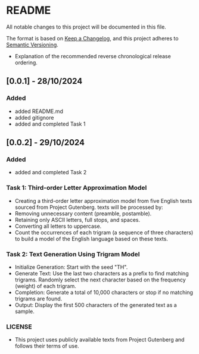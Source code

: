 # README
All notable changes to this project will be documented in this file.

The format is based on [Keep a Changelog](https://keepachangelog.com/en/1.1.0/),
and this project adheres to [Semantic Versioning](https://semver.org/spec/v2.0.0.html).

- Explanation of the recommended reverse chronological release ordering.

## [0.0.1] - 28/10/2024
### Added
- added README.md
- added gitignore
- added and completed Task 1

## [0.0.2] - 29/10/2024
### Added
- added and completed Task 2

### Task 1: Third-order Letter Approximation Model
- Creating a third-order letter approximation model from five English texts sourced from Project Gutenberg. texts will be processed by:
- Removing unnecessary content (preamble, postamble).
- Retaining only ASCII letters, full stops, and spaces.
- Converting all letters to uppercase.
- Count the occurrences of each trigram (a sequence of three characters) to build a model of the English language based on these texts.

### Task 2: Text Generation Using Trigram Model
- Initialize Generation: Start with the seed "TH".
- Generate Text: Use the last two characters as a prefix to find matching trigrams. Randomly select the next character based on the frequency (weight) of each trigram.
- Completion: Generate a total of 10,000 characters or stop if no matching trigrams are found.
- Output: Display the first 500 characters of the generated text as a sample.


### LICENSE
- This project uses publicly available texts from Project Gutenberg and follows their terms of use.